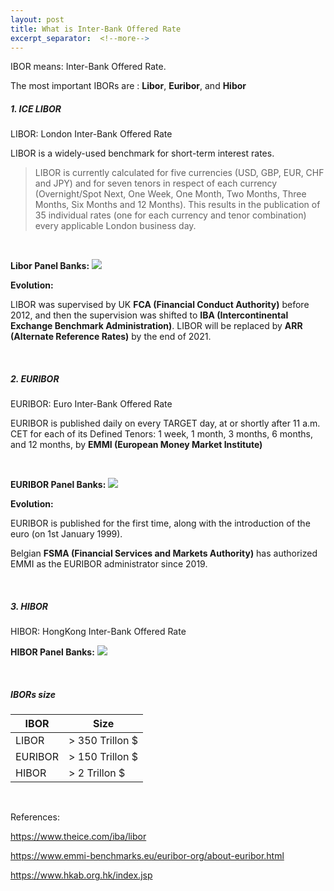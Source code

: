 ```yaml
---
layout: post
title: What is Inter-Bank Offered Rate 
excerpt_separator:  <!--more-->
---
```


IBOR means: Inter-Bank Offered Rate.

The most important IBORs are : <b>Libor</b>, <b>Euribor</b>, and <b>Hibor</b>

 <!--more-->


##### 1. ICE LIBOR #####

LIBOR: London Inter-Bank Offered Rate

LIBOR is a widely-used benchmark for short-term interest rates.

> LIBOR is currently calculated for five currencies (USD, GBP, EUR, CHF and JPY) and for seven tenors in respect of each currency (Overnight/Spot Next, One Week, One Month, Two Months, Three Months, Six Months and 12 Months). This results in the publication of 35 individual rates (one for each currency and tenor combination) every applicable London business day.

<br />

<b>Libor Panel Banks:</b>
![](./../../../assets/images/IBOR/ICE_LIBOR_Panel_banks.png)


<b>Evolution:</b>

LIBOR was supervised by UK <b>FCA (Financial Conduct Authority)</b> before 2012, and then the supervision was shifted to <b>IBA (Intercontinental Exchange Benchmark Administration)</b>.
LIBOR will be replaced by <b>ARR (Alternate Reference Rates)</b> by the end of 2021.

<br/>

##### 2. EURIBOR #####

EURIBOR: Euro Inter-Bank Offered Rate

EURIBOR is published daily on every TARGET day, at or shortly after 11 a.m. CET for each of its Defined Tenors: 1 week, 1 month, 3 months, 6 months, and 12 months, by <b>EMMI (European Money Market Institute)</b>

<br />

<b>EURIBOR Panel Banks:</b>
![](./../../../assets/images/IBOR/EURIBOR_Panel_banks.PNG)


<b>Evolution:</b>

EURIBOR is published for the first time, along with the introduction of the euro (on 1st January 1999).

Belgian <b>FSMA (Financial Services and Markets Authority)</b> has authorized EMMI as the EURIBOR administrator since 2019.

<br/>

##### 3. HIBOR #####

HIBOR: HongKong Inter-Bank Offered Rate


<b>HIBOR Panel Banks:</b>
![](./../../../assets/images/IBOR/HIBOR_panel_banks.PNG)


<br/>

##### IBORs size #####

| IBOR | Size  |
| --- | ---  |
| LIBOR | > 350 Trillon $  |
| EURIBOR | > 150 Trillon $  |
| HIBOR | > 2 Trillon $  |


<br/>

References:

https://www.theice.com/iba/libor

https://www.emmi-benchmarks.eu/euribor-org/about-euribor.html

https://www.hkab.org.hk/index.jsp
